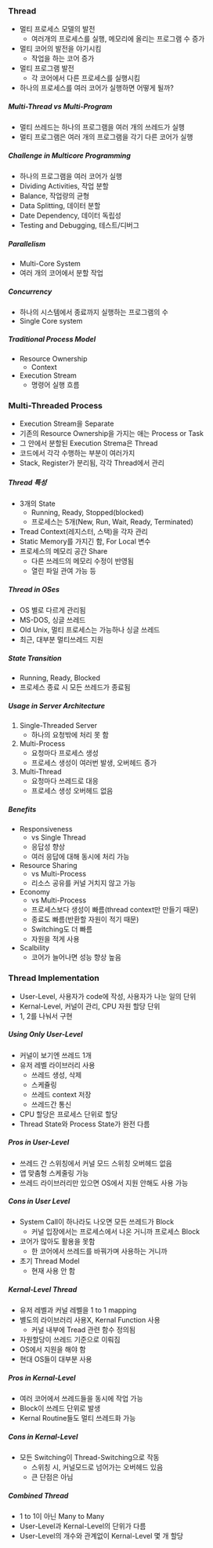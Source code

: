 ### Thread

- 멀티 프로세스 모델의 발전
  - 여러개의 프로세스를 실행, 메모리에 올리는 프로그램 수 증가
- 멀티 코어의 발전을 야기시킴
  - 작업을 하는 코어 증가
- 멀티 프로그램 발전
  - 각 코어에서 다른 프로세스를 실행시킴
- 하나의 프로세스를 여러 코어가 실행하면 어떻게 될까?

##### Multi-Thread vs Multi-Program

- 멀티 쓰레드는 하나의 프로그램을 여러 개의 쓰레드가 실행
- 멀티 프로그램은 여러 개의 프로그램을 각기 다른 코어가 실행

##### Challenge in Multicore Programming

- 하나의 프로그램을 여러 코어가 실행
- Dividing Activities, 작업 분할
- Balance, 작업량의 균형
- Data Splitting, 데이터 분할
- Date Dependency, 데이터 독립성
- Testing and Debugging, 테스트/디버그

##### Parallelism

- Multi-Core System
- 여러 개의 코어에서 분할 작업

##### Concurrency

- 하나의 시스템에서 종료까지 실행하는 프로그램의 수
- Single Core system

##### Traditional Process Model

- Resource Ownership
  - Context
- Execution Stream
  - 명령어 실행 흐름

### Multi-Threaded Process

- Execution Stream을 Separate
- 기존의 Resource Ownership을 가지는 애는 Process or Task
- 그 안에서 분할된 Execution Strema은 Thread
- 코드에서 각각 수행하는 부분이 여러가지
- Stack, Register가 분리됨, 각각 Thread에서 관리

##### Thread 특성

- 3개의 State
  - Running, Ready, Stopped(blocked)
  - 프로세스는 5개(New, Run, Wait, Ready, Terminated)
- Tread Context(레지스터, 스택)을 각자 관리
- Static Memory를 가지긴 함, For Local 변수
- 프로세스의 메모리 공간 Share
  - 다른 쓰레드의 메모리 수정이 반영됨
  - 열린 파일 관여 가능 등

##### Thread in OSes

- OS 별로 다르게 관리됨
- MS-DOS, 싱글 쓰레드
- Old Unix, 멀티 프로세스는 가능하나 싱글 쓰레드
- 최근, 대부분 멀티쓰레드 지원

##### State Transition

- Running, Ready, Blocked
- 프로세스 종료 시 모든 쓰레드가 종료됨

##### Usage in Server Architecture

1. Single-Threaded Server
   - 하나의 요청밖에 처리 못 함
2. Multi-Process
   - 요청마다 프로세스 생성
   - 프로세스 생성이 여러번 발생, 오버헤드 증가
3. Multi-Thread
   - 요청마다 쓰레드로 대응
   - 프로세스 생성 오버헤드 없음

##### Benefits

- Responsiveness
  - vs Single Thread
  - 응답성 향상
  - 여러 응답에 대해 동시에 처리 가능
- Resource Sharing
  - vs Multi-Process
  - 리소스 공유를 커널 거치지 않고 가능
- Economy
  - vs Multi-Process
  - 프로세스보다 생성이 빠름(thread context만 만들기 때문)
  - 종료도 빠름(반환할 자원이 적기 때문)
  - Switching도 더 빠름
  - 자원을 적게 사용
- Scalbility
  - 코어가 늘어나면 성능 향상 높음

### Thread Implementation

- User-Level, 사용자가 code에 작성, 사용자가 나눈 일의 단위
- Kernal-Level, 커널이 관리, CPU 자원 할당 단위
- 1, 2를 나눠서 구현

##### Using Only User-Level

- 커널이 보기엔 쓰레드 1개
- 유저 레벨 라이브러리 사용
  - 쓰레드 생성, 삭제
  - 스케쥴링
  - 쓰레드 context 저장
  - 쓰레드간 통신
- CPU 할당은 프로세스 단위로 할당
- Thread State와 Process State가 완전 다름

##### Pros in User-Level

- 쓰레드 간 스위칭에서 커널 모드 스위칭 오버헤드 없음
- 앱 맞춤형 스케줄링 가능
- 쓰레드 라이브러리만 있으면 OS에서 지원 안해도 사용 가능

##### Cons in User Level

- System Call이 하나라도 나오면 모든 쓰레드가 Block
  - 커널 입장에서는 프로세스에서 나온 거니까 프로세스 Block
- 코어가 많아도 활용을 못함
  - 한 코어에서 쓰레드를 바꿔가며 사용하는 거니까
- 초기 Thread Model
  - 현재 사용 안 함

##### Kernal-Level Thread

- 유저 레벨과 커널 레벨을 1 to 1 mapping
- 별도의 라이브러리 사용X, Kernal Function 사용
  - 커널 내부에 Tread 관련 함수 정의됨
- 자원할당이 쓰레드 기준으로 이뤄짐
- OS에서 지원을 해야 함
- 현대 OS들이 대부분 사용

##### Pros in Kernal-Level

- 여러 코어에서 쓰레드들을 동시에 작업 가능
- Block이 쓰레드 단위로 발생
- Kernal Routine들도 멀티 쓰레드화 가능

##### Cons in Kernal-Level

- 모든 Switching이 Thread-Switching으로 작동
  - 스위칭 시, 커널모드로 넘어가는 오버헤드 있음
  - 큰 단점은 아님

##### Combined Thread

- 1 to 1이 아닌 Many to Many
- User-Level과 Kernal-Level의 단위가 다름
- User-Level의 개수와 관계없이 Kernal-Level 몇 개 할당
